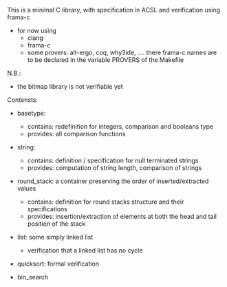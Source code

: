 This is a minimal C library, with specification in ACSL and verification using frama-c

* for now using
  * clang
  * frama-c
  * some provers: alt-ergo, coq, why3ide, ....
    there frama-c names are to be declared in the variable PROVERS of the Makefile
    

N.B.: 
* the bitmap library is not verifiable yet

Contensts:
* basetype:
  - contains: redefinition for integers, comparison and booleans type
  - provides: all comparison functions

* string:
  - contains: definition / specification for null terminated strings
  - provides: computation of string length, comparison of strings

* round_stack: a container preserving the order of inserted/extracted values
  - contains: definition for round stacks structure and their specifications
  - provides: insertion/extraction of elements at both the head and tail position of the stack

* list: some simply linked list
  - verification that a linked list has no cycle

* quicksort: formal verification

* bin_search